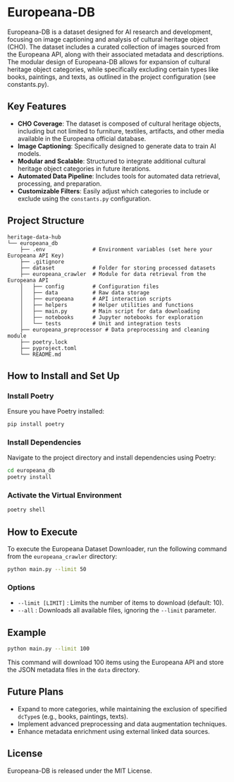 # Europeana-DB

Europeana-DB is a dataset designed for AI research and development, focusing on image captioning and analysis of cultural heritage object (CHO). The dataset includes a curated collection of images sourced from the Europeana API, along with their associated metadata and descriptions. The modular design of Europeana-DB allows for expansion of cultural heritage object categories, while specifically excluding certain types like books, paintings, and texts, as outlined in the project configuration (see constants.py).

## Key Features

- **CHO Coverage**: The dataset is composed of cultural heritage objects, including but not limited to furniture, textiles, artifacts, and other media available in the Europeana official database.
- **Image Captioning**: Specifically designed to generate data to train AI models.
- **Modular and Scalable**: Structured to integrate additional cultural heritage object categories in future iterations.
- **Automated Data Pipeline**: Includes tools for automated data retrieval, processing, and preparation.
- **Customizable Filters**: Easily adjust which categories to include or exclude using the `constants.py` configuration.

## Project Structure

```
heritage-data-hub
└── europeana_db
    ├── .env               # Environment variables (set here your Europeana API Key)
    ├── .gitignore
    ├── dataset            # Folder for storing processed datasets
    ├── europeana_crawler  # Module for data retrieval from the Europeana API
    │   ├── config         # Configuration files
    │   ├── data           # Raw data storage
    │   ├── europeana      # API interaction scripts
    │   ├── helpers        # Helper utilities and functions
    │   ├── main.py        # Main script for data downloading
    │   ├── notebooks      # Jupyter notebooks for exploration
    │   └── tests          # Unit and integration tests
    ├── europeana_preprocessor # Data preprocessing and cleaning module
    ├── poetry.lock
    ├── pyproject.toml
    └── README.md
```

## How to Install and Set Up

### Install Poetry

Ensure you have Poetry installed:

```sh
pip install poetry
```

### Install Dependencies

Navigate to the project directory and install dependencies using Poetry:

```sh
cd europeana_db
poetry install
```

### Activate the Virtual Environment

```sh
poetry shell
```

## How to Execute

To execute the Europeana Dataset Downloader, run the following command from the `europeana_crawler` directory:

```sh
python main.py --limit 50
```

### Options

- `--limit [LIMIT]` : Limits the number of items to download (default: 10).
- `--all` : Downloads all available files, ignoring the `--limit` parameter.

## Example

```sh
python main.py --limit 100
```

This command will download 100 items using the Europeana API and store the JSON metadata files in the `data` directory.

## Future Plans

- Expand to more categories, while maintaining the exclusion of specified `dcType`s (e.g., books, paintings, texts).
- Implement advanced preprocessing and data augmentation techniques.
- Enhance metadata enrichment using external linked data sources.

## License

Europeana-DB is released under the MIT License.
